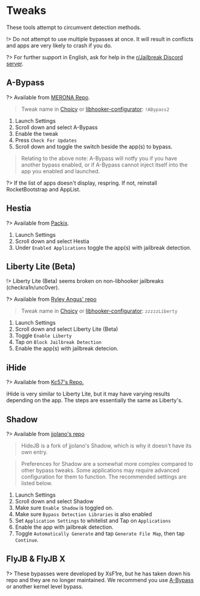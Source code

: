 # Tweaks

These tools attempt to circumvent detection methods.

!> Do not attempt to use multiple bypasses at once. It will result in conflicts and apps are very likely to crash if you do.

?> For further support in English, ask for help in the [r/Jailbreak Discord server](https://discord.gg/jb).

## A-Bypass

?> Available from [MERONA Repo](https://repo.co.kr).

> Tweak name in [Choicy](/tools/non-bypasses?id=choicy) or [libhooker-configurator](/tools/non-bypasses?id=libhooker-configurator): `!ABypass2`

1. Launch Settings
2. Scroll down and select A-Bypass
3. Enable the tweak
4. Press `Check For Updates`
5. Scroll down and toggle the switch beside the app(s) to bypass.

> Relating to the above note: A-Bypass will notfy you if you have another bypass enabled, or if A-Bypass cannot inject itself into the app you enabled and launched.

?> If the list of apps doesn't display, respring. If not, reinstall RocketBootstrap and AppList.

## Hestia

?> Available from [Packix](https://sharerepo.stkc.win/?repo=https://repo.packix.com).

1. Launch Settings
2. Scroll down and select Hestia
3. Under `Enabled Applications` toggle the app(s) with jailbreak detection.

## Liberty Lite (Beta)

!> Liberty Lite (Beta) seems broken on non-libhooker jailbreaks (checkra1n/unc0ver).  

?> Available from [Ryley Angus' repo](https://sharerepo.stkc.win/?repo=https://ryleyangus.com/repo)

> Tweak name in [Choicy](/tools/non-bypasses?id=choicy) or [libhooker-configurator](/tools/non-bypasses?id=libhooker-configurator): `zzzzzLiberty`

1. Launch Settings
2. Scroll down and select Liberty Lite (Beta)
3. Toggle `Enable Liberty`
4. Tap on `Block Jailbreak Detection`
5. Enable the app(s) with jailbreak detecion.


## iHide

?> Available from [Kc57's Repo.](https://sharerepo.stkc.win/?repo=https://repo.kc57.com/)

iHide is very similar to Liberty Lite, but it may have varying results depending on the app. The steps are essentially the same as Liberty's.


## Shadow

?> Available from [jjolano's repo](https://sharerepo.stkc.win/?repo=https://ios.jjolano.me)

> HideJB is a fork of jjolano's Shadow, which is why it doesn't have its own entry.

> Preferences for Shadow are a somewhat more complex compared to other bypass tweaks. Some applications may require advanced configuration for them to function. The recommended settings are listed below.

1. Launch Settings
2. Scroll down and select Shadow
3. Make sure `Enable Shadow` is toggled on.
4. Make sure `Bypass Detection Libraries` is also enabled
5. Set `Application Settings` to whitelist and Tap on `Applications`
6. Enable the app with jailbreak detection.
7. Toggle `Automatically Generate` and tap `Generate File Map`, then tap `Continue`.

## FlyJB & FlyJB X

?> These bypasses were developed by XsF1re, but he has taken down his repo and they are no longer maintained. We recommend you use [A-Bypass](#A-Bypass) or another kernel level bypass.

